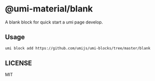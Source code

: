 # @umi-material/blank

A blank block for quick start a umi page develop.

## Usage

```sh
umi block add https://github.com/umijs/umi-blocks/tree/master/blank
```

## LICENSE

MIT
